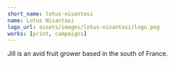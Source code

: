 ```yaml
---
short_name: lotus-nisantasi
name: Lotus Nisantasi
logo_url: assets/images/lotus-nisantasi/logo.png
works: [print, campaigns]
---
```

Jill is an avid fruit grower based in the south of France.